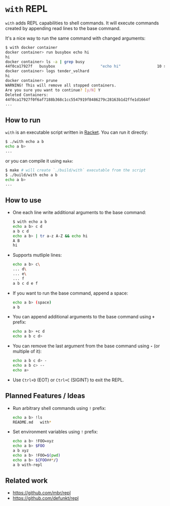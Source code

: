 # `with` REPL

`with` adds REPL capabilities to shell commands.
It will execute commands created by appending read lines to the base command.


It's a nice way to run the same command with changed arguments:

```bash
$ with docker container
docker container> run busybox echo hi
hi
docker container> ls -a | grep busy
44f0ca17927f   busybox                    "echo hi"                10 seconds ago   Exited (0) 9 seconds ago                                     tender_volhard
docker container> logs tender_volhard
hi
docker container> prune
WARNING! This will remove all stopped containers.
Are you sure you want to continue? [y/N] Y
Deleted Containers:
44f0ca17927f0f6af7188b368c1cc5547919f8486279c28163b1d2ffe1d1664f
...
```


## How to run

`with` is an executable script written in [Racket](https://racket-lang.org/).
You can run it directly:
```bash
$ ./with echo a b
echo a b>
...
```

or you can compile it using `make`:

```bash
$ make # will create `./build/with` executable from the script
$ ./build/with echo a b
echo a b>
...
```


## How to use

- One each line write additional arguments to the base command:

    ```bash
    $ with echo a b
    echo a b> c d
    a b c d
    echo a b> | tr a-z A-Z && echo hi
    A B
    hi
    ```

- Supports mutliple lines:

    ```bash
    echo a b> c\
    ... d\
    ... e\
    ... f
    a b c d e f
    ```

- If you want to run the base command, append a space:

    ```bash
    echo a b> (space)
    a b
    ```

- You can append additional arguments to the base command using **`+`** prefix:

    ```bash
    echo a b> +c d
    echo a b c d>
    ```

- You can remove the last argument from the base command using **`-`** (or multiple of it):

    ```bash
    echo a b c d> -
    echo a b c> --
    echo a>
    ```

- Use `Ctrl+D` (EOT) or `Ctrl+C` (SIGINT) to exit the REPL.


## Planned Features / Ideas

- Run arbitrary shell commands using `!` prefix:

    ```bash
    echo a b> !ls
    README.md   with*
    ```

- Set environment variables using `!` prefix:

    ```bash
    echo a b> !FOO=xyz
    echo a b> $FOO
    a b xyz
    echo a b> !FOO=$(pwd)
    echo a b> ${FOO##*/}
    a b with-repl
    ```


## Related work

- https://github.com/mbr/repl
- https://github.com/defunkt/repl

